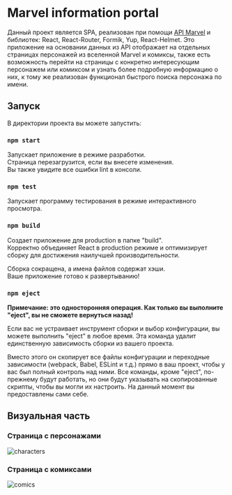 # Marvel information portal

Данный проект является SPA, реализован при помощи [API Marvel](https://developer.marvel.com/) и библиотек: React, React-Router, Formik, Yup, React-Helmet. Это приложение на основании данных из API отображает на отдельных страницах персонажей из вселенной Marvel и комиксы, также есть возможность перейти на страницы с конкретно интересующим персонажем или комиксом и узнать более подробную информацию о них, к тому же реализован функционал быстрого поиска персонажа по имени.

## Запуск

В директории проекта вы можете запустить:

### `npm start`

Запускает приложение в режиме разработки.\
Страница перезагрузится, если вы внесете изменения.\
Вы также увидите все ошибки lint в консоли.

### `npm test`

Запускает программу тестирования в режиме интерактивного просмотра.

### `npm build`

Создает приложение для production в папке "build".\
Корректно объединяет React в production режиме и оптимизирует сборку для достижения наилучшей производительности.

Сборка сокращена, а имена файлов содержат хэши.\
Ваше приложение готово к развертыванию!

### `npm eject`

**Примечание: это односторонняя операция. Как только вы выполните "eject", вы не сможете вернуться назад!**

Если вас не устраивает инструмент сборки и выбор конфигурации, вы можете выполнить "eject" в любое время. Эта команда удалит единственную зависимость сборки из вашего проекта.

Вместо этого он скопирует все файлы конфигурации и переходные зависимости (webpack, Babel, ESLint и т.д.) прямо в ваш проект, чтобы у вас был полный контроль над ними. Все команды, кроме "eject", по-прежнему будут работать, но они будут указывать на скопированные скрипты, чтобы вы могли их настроить. На данный момент вы предоставлены сами себе.

## Визуальная часть

### Страница с персонажами

![characters](https://github.com/lidaaupova/Marvel-information-portal/assets/71726887/e309f8da-2ef5-4784-bed2-a1ec03f7f66d)

### Страница с комиксами

![comics](https://github.com/lidaaupova/Marvel-information-portal/assets/71726887/3b9a53ca-66ac-46f4-9913-d2cbb12a53a2)
